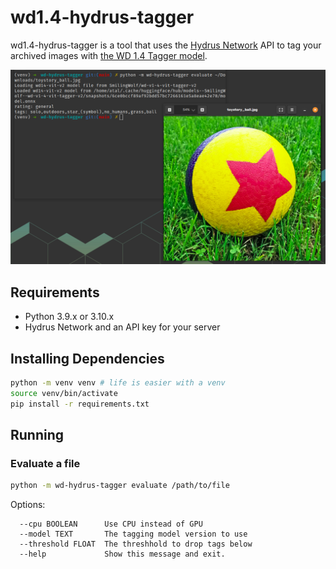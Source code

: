 # wd1.4-hydrus-tagger
wd1.4-hydrus-tagger is a tool that uses the [Hydrus Network](https://github.com/hydrusnetwork/hydrus) API to tag your archived images with [the WD 1.4 Tagger model](https://huggingface.co/SmilingWolf/wd-v1-4-vit-tagger-v2).

![An example of the evaluate command using a familair toy.](docs/example.png)

## Requirements
* Python 3.9.x or 3.10.x
* Hydrus Network and an API key for your server

## Installing Dependencies
```bash
python -m venv venv # life is easier with a venv
source venv/bin/activate
pip install -r requirements.txt
```

## Running
### Evaluate a file
```bash
python -m wd-hydrus-tagger evaluate /path/to/file
```
Options:
```
  --cpu BOOLEAN      Use CPU instead of GPU
  --model TEXT       The tagging model version to use
  --threshold FLOAT  The threshhold to drop tags below
  --help             Show this message and exit.
```